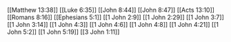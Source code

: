 [[Matthew 13:38]]
[[Luke 6:35]]
[[John 8:44]]
[[John 8:47]]
[[Acts 13:10]]
[[Romans 8:16]]
[[Ephesians 5:1]]
[[1 John 2:9]]
[[1 John 2:29]]
[[1 John 3:7]]
[[1 John 3:14]]
[[1 John 4:3]]
[[1 John 4:6]]
[[1 John 4:8]]
[[1 John 4:21]]
[[1 John 5:2]]
[[1 John 5:19]]
[[3 John 1:11]]
